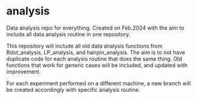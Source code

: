 # analysis
 Data analysis repo for everything. Created on Feb.2024 with the aim to include all data analysis routine in one repository.
 
 This repository will include all old data analysis functions from Bdot_analysis, LP_analysis, and hairpin_analysis. The aim is to not have duplicate code for each analysis routine that does the same thing. Old functions that work for generic cases will be included, and updated with improvement.
 
 For each experiment performed on a different machine, a new branch will be created accordingly with specific analysis routine.
